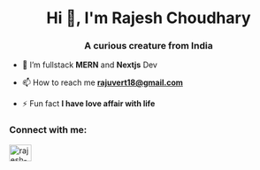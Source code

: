 
<h1 align="center">Hi 👋, I'm Rajesh Choudhary</h1>
<h3 align="center">A curious creature from India</h3>

- 🌱 I’m fullstack **MERN** and **Nextjs** Dev

- 📫 How to reach me **rajuvert18@gmail.com**

- ⚡ Fun fact **I have love affair with life**

<h3 align="left">Connect with me:</h3>
<p align="left">

<a href="https://linkedin.com/in/rajesh-choudhary-154343226" target="blank"><img align="center" src="https://raw.githubusercontent.com/rahuldkjain/github-profile-readme-generator/master/src/images/icons/Social/linked-in-alt.svg" alt="rajesh-choudhary-154343226" height="30" width="40" /></a>

